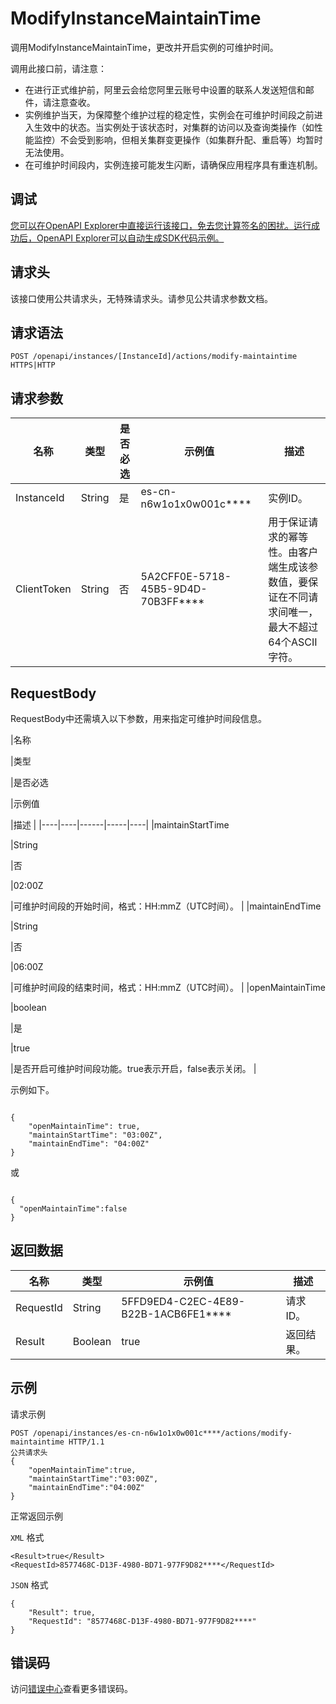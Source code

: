 # ModifyInstanceMaintainTime

调用ModifyInstanceMaintainTime，更改并开启实例的可维护时间。

调用此接口前，请注意：

-   在进行正式维护前，阿里云会给您阿里云账号中设置的联系人发送短信和邮件，请注意查收。
-   实例维护当天，为保障整个维护过程的稳定性，实例会在可维护时间段之前进入生效中的状态。当实例处于该状态时，对集群的访问以及查询类操作（如性能监控）不会受到影响，但相关集群变更操作（如集群升配、重启等）均暂时无法使用。
-   在可维护时间段内，实例连接可能发生闪断，请确保应用程序具有重连机制。

## 调试

[您可以在OpenAPI Explorer中直接运行该接口，免去您计算签名的困扰。运行成功后，OpenAPI Explorer可以自动生成SDK代码示例。](https://api.aliyun.com/#product=elasticsearch&api=ModifyInstanceMaintainTime&type=ROA&version=2017-06-13)

## 请求头

该接口使用公共请求头，无特殊请求头。请参见公共请求参数文档。

## 请求语法

```
POST /openapi/instances/[InstanceId]/actions/modify-maintaintime HTTPS|HTTP
```

## 请求参数

|名称|类型|是否必选|示例值|描述|
|--|--|----|---|--|
|InstanceId|String|是|es-cn-n6w1o1x0w001c\*\*\*\*|实例ID。 |
|ClientToken|String|否|5A2CFF0E-5718-45B5-9D4D-70B3FF\*\*\*\*|用于保证请求的幂等性。由客户端生成该参数值，要保证在不同请求间唯一，最大不超过64个ASCII字符。 |

## RequestBody

RequestBody中还需填入以下参数，用来指定可维护时间段信息。

|名称

|类型

|是否必选

|示例值

|描述 |
|----|----|------|-----|----|
|maintainStartTime

|String

|否

|02:00Z

|可维护时间段的开始时间，格式：HH:mmZ（UTC时间）。 |
|maintainEndTime

|String

|否

|06:00Z

|可维护时间段的结束时间，格式：HH:mmZ（UTC时间）。 |
|openMaintainTime

|boolean

|是

|true

|是否开启可维护时间段功能。true表示开启，false表示关闭。 |

示例如下。

```

{
    "openMaintainTime": true,
    "maintainStartTime": "03:00Z",
    "maintainEndTime": "04:00Z"
}

```

或

```

{
  "openMaintainTime":false
}

```

## 返回数据

|名称|类型|示例值|描述|
|--|--|---|--|
|RequestId|String|5FFD9ED4-C2EC-4E89-B22B-1ACB6FE1\*\*\*\*|请求ID。 |
|Result|Boolean|true|返回结果。 |

## 示例

请求示例

```
POST /openapi/instances/es-cn-n6w1o1x0w001c****/actions/modify-maintaintime HTTP/1.1
公共请求头
{
	"openMaintainTime":true,
	"maintainStartTime":"03:00Z",
	"maintainEndTime":"04:00Z"
}
```

正常返回示例

`XML` 格式

```
<Result>true</Result>
<RequestId>8577468C-D13F-4980-BD71-977F9D82****</RequestId>
```

`JSON` 格式

```
{
	"Result": true,
	"RequestId": "8577468C-D13F-4980-BD71-977F9D82****"
}
```

## 错误码

访问[错误中心](https://error-center.alibabacloud.com/status/product/elasticsearch)查看更多错误码。


